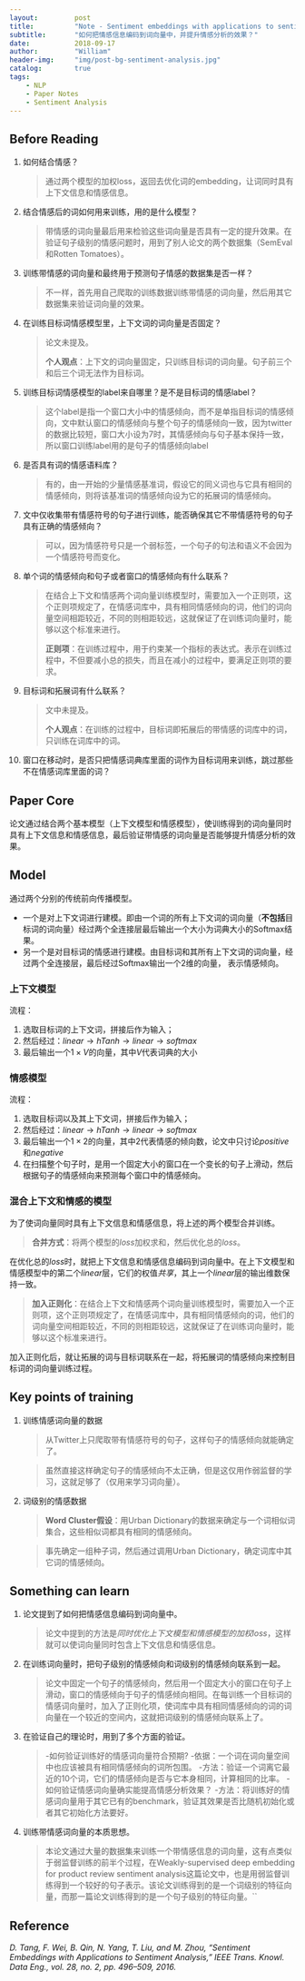 ```yaml
---
layout:         post
title:          "Note - Sentiment embeddings with applications to sentiment analysis"
subtitle:       "如何把情感信息编码到词向量中，并提升情感分析的效果？"
date:           2018-09-17
author:         "William"
header-img:     "img/post-bg-sentiment-analysis.jpg"
catalog:        true
tags:
    - NLP
    - Paper Notes
    - Sentiment Analysis
---
```



## Before Reading

1. 如何结合情感？

   > 通过两个模型的加权loss，返回去优化词的embedding，让词同时具有上下文信息和情感信息。

2. 结合情感后的词如何用来训练，用的是什么模型？

   > 带情感的词向量最后用来检验这些词向量是否具有一定的提升效果。在验证句子级别的情感问题时，用到了别人论文的两个数据集（SemEval和Rotten Tomatoes）。

3. 训练带情感的词向量和最终用于预测句子情感的数据集是否一样？

   > 不一样，首先用自己爬取的训练数据训练带情感的词向量，然后用其它数据集来验证词向量的效果。

4. 在训练目标词情感模型里，上下文词的词向量是否固定？

   > 论文未提及。
   >
   > **个人观点**：上下文的词向量固定，只训练目标词的词向量。句子前三个和后三个词无法作为目标词。

5. 训练目标词情感模型的label来自哪里？是不是目标词的情感label？

   > 这个label是指一个窗口大小中的情感倾向，而不是单指目标词的情感倾向，文中默认窗口的情感倾向与整个句子的情感倾向一致，因为twitter的数据比较短，窗口大小设为7时，其情感倾向与句子基本保持一致，所以窗口训练label用的是句子的情感倾向label

6. 是否具有词的情感语料库？

   > 有的，由一开始的少量情感基准词，假设它的同义词也与它具有相同的情感倾向，则将该基准词的情感倾向设为它的拓展词的情感倾向。

7. 文中仅收集带有情感符号的句子进行训练，能否确保其它不带情感符号的句子具有正确的情感倾向？

   > 可以，因为情感符号只是一个弱标签，一个句子的句法和语义不会因为一个情感符号而变化。

8. 单个词的情感倾向和句子或者窗口的情感倾向有什么联系？

   > 在结合上下文和情感两个词向量训练模型时，需要加入一个正则项，这个正则项规定了，在情感词库中，具有相同情感倾向的词，他们的词向量空间相距较近，不同的则相距较远，这就保证了在训练词向量时，能够以这个标准来进行。
   >
   > **正则项**：在训练过程中，用于约束某一个指标的表达式。表示在训练过程中，不但要减小总的损失，而且在减小的过程中，要满足正则项的要求。

9. 目标词和拓展词有什么联系？

   > 文中未提及。
   >
   > **个人观点**：在训练的过程中，目标词即拓展后的带情感的词库中的词，只训练在词库中的词。

10. 窗口在移动时，是否只把情感词典库里面的词作为目标词用来训练，跳过那些不在情感词库里面的词？



## Paper Core

论文通过结合两个基本模型（上下文模型和情感模型），使训练得到的词向量同时具有上下文信息和情感信息，最后验证带情感的词向量是否能够提升情感分析的效果。



## Model

通过两个分别的传统前向传播模型。

- 一个是对上下文词进行建模。即由一个词的所有上下文词的词向量（**不包括**目标词的词向量）经过两个全连接层最后输出一个大小为词典大小的Softmax结果。
- 另一个是对目标词的情感进行建模。由目标词和其所有上下文词的词向量，经过两个全连接层，最后经过Softmax输出一个2维的向量， 表示情感倾向。



### 上下文模型

流程：

1. 选取目标词的上下文词，拼接后作为输入；
2. 然后经过：$linear \to hTanh \to linear \to softmax$
3. 最后输出一个$1 \times V$的向量，其中$V$代表词典的大小



### 情感模型

流程：

1. 选取目标词以及其上下文词，拼接后作为输入；
2. 然后经过：$linear \to hTanh \to linear \to softmax$
3. 最后输出一个$1\times2$的向量，其中2代表情感的倾向数，论文中只讨论$positive$和$negative$
4. 在扫描整个句子时，是用一个固定大小的窗口在一个变长的句子上滑动，然后根据句子的情感倾向来预测每个窗口中的情感倾向。



### 混合上下文和情感的模型

为了使词向量同时具有上下文信息和情感信息，将上述的两个模型合并训练。

> **合并方式**：将两个模型的$loss$加权求和，然后优化总的$loss$。

在优化总的$loss$时，就把上下文信息和情感信息编码到词向量中。在上下文模型和情感模型中的第二个$linear$层，它们的权值*共享*，其上一个$linear$层的输出维数保持一致。

> **加入正则化**：在结合上下文和情感两个词向量训练模型时，需要加入一个正则项，这个正则项规定了，在情感词库中，具有相同情感倾向的词，他们的词向量空间相距较近，不同的则相距较远，这就保证了在训练词向量时，能够以这个标准来进行。

加入正则化后，就让拓展的词与目标词联系在一起，将拓展词的情感倾向来控制目标词的词向量训练过程。



## Key points of training

1. 训练情感词向量的数据

   > 从Twitter上只爬取带有情感符号的句子，这样句子的情感倾向就能确定了。

   > 虽然直接这样确定句子的情感倾向不太正确，但是这仅用作弱监督的学习，这就足够了（仅用来学习词向量）。

2. 词级别的情感数据

   > **Word Cluster假设**：用Urban Dictionary的数据来确定与一个词相似词集合，这些相似词都具有相同的情感倾向。

   > 事先确定一组种子词，然后通过调用Urban Dictionary，确定词库中其它词的情感倾向。



## Something can learn

1. 论文提到了如何把情感信息编码到词向量中。

   > 论文中提到的方法是*同时优化上下文模型和情感模型的加权$loss$*，这样就可以使词向量同时包含上下文信息和情感信息。

2. 在训练词向量时，把句子级别的情感倾向和词级别的情感倾向联系到一起。

   > 论文中固定一个句子的情感倾向，然后用一个固定大小的窗口在句子上滑动，窗口的情感倾向于句子的情感倾向相同。在每训练一个目标词的情感词向量时，加入了正则化项，使词库中具有相同情感倾向的词的词向量在一个较近的空间内，这就把词级别的情感倾向联系上了。

3. 在验证自己的理论时，用到了多个方面的验证。

   > -如何验证训练好的情感词向量符合预期?
   >  -依据：一个词在词向量空间中也应该被具有相同情感倾向的词所包围。
   >  -方法：验证一个词离它最近的10个词，它们的情感倾向是否与它本身相同，计算相同的比率。
   > -如何验证情感词向量确实能提高情感分析效果？
   >  -方法：将训练好的情感词向量用于其它已有的benchmark，验证其效果是否比随机初始化或者其它初始化方法要好。

4. 训练带情感词向量的本质思想。

   > 本论文通过大量的数据集来训练一个带情感信息的词向量，这有点类似于弱监督训练的前半个过程，在Weakly-supervised deep embedding for product review sentiment analysis这篇论文中，也是用弱监督训练得到一个较好的句子表示。该论文训练得到的是一个词级别的特征向量，而那一篇论文训练得到的是一个句子级别的特征向量。``



## Reference

*D. Tang, F. Wei, B. Qin, N. Yang, T. Liu, and M. Zhou, “Sentiment Embeddings with Applications to Sentiment Analysis,” IEEE Trans. Knowl. Data Eng., vol. 28, no. 2, pp. 496–509, 2016.*